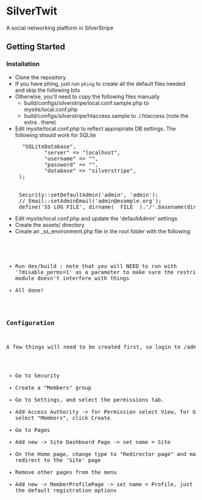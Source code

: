 # SilverTwit

A social networking platform in SilverStripe

## Getting Started

### Installation

* Clone the repository
* If you have phing, just run `phing` to create all the default files needed and skip the following bits
* Otherwise, you'll need to copy the following files manually
  * build/configs/silverstripe/local.conf.sample.php to mysite/local.conf.php
  * build/configs/silverstripe/htaccess.sample to ./.htaccess (note the extra . there)
* Edit mysite/local.conf.php to reflect appropriate DB settings. The following should work for SQLite

<pre>
    <?php

    /*
    * Include any local instance specific configuration here - typically
    * this includes any database settings, email settings, etc that change
    * between installations. 
    */

    global $databaseConfig;
    $databaseConfig = array(
            "type" => "SQLiteDatabase",
            "server" => "localhost",
            "username" => "",
            "password" => "",
            "database" => "silverstripe",
    );


    Security::setDefaultAdmin('admin', 'admin');
    // Email::setAdminEmail('admin@example.org');
    define('SS_LOG_FILE', dirname(__FILE__).'/'.basename(dirname(dirname(__FILE__))).'.log');
</pre>

* Edit mysite/local.conf.php and update the 'defaultAdmin' settings 
* Create the assets/ directory
* Create an _ss_environment.php file in the root folder with the following

<pre>
    <?php
    // Set the $_FILE_MAPPING for running the test cases, it's basically a fake but useful
    global $_FILE_TO_URL_MAPPING;
    $_FILE_TO_URL_MAPPING[dirname(__FILE__)] = 'http://localhost';
</pre>

* Run dev/build : note that you will NEED to run with '?disable_perms=1' as a parameter to make sure the restrictedobjects module doesn't interfere with things
* All done!

### Configuration

A few things will need to be created first, so login to /admin

* Go to Security
* Create a "Members" group
* Go to Settings, and select the permissions tab. 
* Add Access Authority -> for Permission select View, for Groups select "Members", click Create
* Go to Pages
* Add new -> Site Dashboard Page -> set name = Site
* On the Home page, change type to "Redirector page" and make it redirect to the 'Site' page 
* Remove other pages from the menu
* Add new -> MemberProfilePage -> set name = Profile, just use the default registration options
